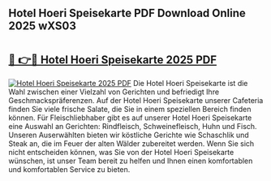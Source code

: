 ## Hotel Hoeri Speisekarte PDF Download Online 2025 wXS03

# <h2><a href="http://gc70zpp.nevu.top/?p=Hotel+Hoeri+Speisekarte">🔗 👉🔴 Hotel Hoeri Speisekarte 2025 PDF</a></h2>

[![Hotel Hoeri Speisekarte 2025 PDF](https://i.imgur.com/dBaPXMq.png)](http://gc70zpp.nevu.top/?p=Hotel+Hoeri+Speisekarte)
Die Hotel Hoeri Speisekarte ist die Wahl zwischen einer Vielzahl von Gerichten und befriedigt Ihre Geschmackspräferenzen. Auf der Hotel Hoeri Speisekarte unserer Cafeteria finden Sie viele frische Salate, die Sie in einem speziellen Bereich finden können. Für Fleischliebhaber gibt es auf unserer Hotel Hoeri Speisekarte eine Auswahl an Gerichten: Rindfleisch, Schweinefleisch, Huhn und Fisch. Unseren Auserwählten bieten wir köstliche Gerichte wie Schaschlik und Steak an, die im Feuer der alten Wälder zubereitet werden. Wenn Sie sich nicht entscheiden können, was Sie von der Hotel Hoeri Speisekarte wünschen, ist unser Team bereit zu helfen und Ihnen einen komfortablen und komfortablen Service zu bieten.
